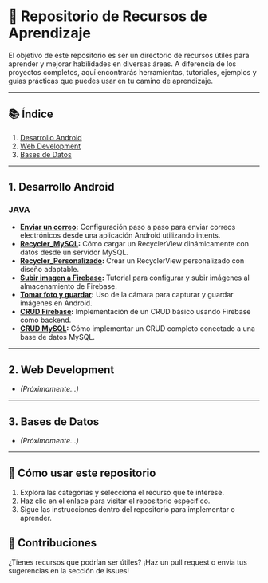# 📘 Repositorio de Recursos de Aprendizaje

El objetivo de este repositorio es ser un directorio de recursos útiles para aprender y mejorar habilidades en diversas áreas. A diferencia de los proyectos completos, aquí encontrarás herramientas, tutoriales, ejemplos y guías prácticas que puedes usar en tu camino de aprendizaje.

---

## **📚 Índice**
1. [Desarrollo Android](#1-desarrollo-android)
2. [Web Development](#2-web-development)
3. [Bases de Datos](#3-bases-de-datos)

---

## **1. Desarrollo Android**

### **JAVA**
- **[Enviar un correo](https://github.com/ibarajas248/enviarCorreoAndroid):** Configuración paso a paso para enviar correos electrónicos desde una aplicación Android utilizando intents.
- **[Recycler_MySQL](https://github.com/ibarajas248/Recyclerview_server):** Cómo cargar un RecyclerView dinámicamente con datos desde un servidor MySQL.
- **[Recycler_Personalizado](https://github.com/ibarajas248/Rwcyclerview_personalizado):** Crear un RecyclerView personalizado con diseño adaptable.
- **[Subir imagen a Firebase](https://github.com/ibarajas248/subir_imagen_a_firebase):** Tutorial para configurar y subir imágenes al almacenamiento de Firebase.
- **[Tomar foto y guardar](https://github.com/ibarajas248/tomar_foto_y_guardar):** Uso de la cámara para capturar y guardar imágenes en Android.
- **[CRUD Firebase](https://github.com/ibarajas248/Crud_firebase):** Implementación de un CRUD básico usando Firebase como backend.
- **[CRUD MySQL](https://github.com/ibarajas248/crud_MySQL_android):** Cómo implementar un CRUD completo conectado a una base de datos MySQL.

---

## **2. Web Development**
- *(Próximamente...)*

---

## **3. Bases de Datos**
- *(Próximamente...)*

---

## **🚀 Cómo usar este repositorio**
1. Explora las categorías y selecciona el recurso que te interese.
2. Haz clic en el enlace para visitar el repositorio específico.
3. Sigue las instrucciones dentro del repositorio para implementar o aprender.

## **🤝 Contribuciones**
¿Tienes recursos que podrían ser útiles? ¡Haz un pull request o envía tus sugerencias en la sección de issues!



